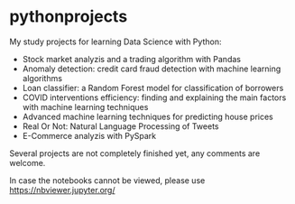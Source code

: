 # pythonprojects
My study projects for learning Data Science with Python: 

- Stock market analyzis and a trading algorithm with Pandas
- Anomaly detection: credit card fraud detection with machine learning algorithms
- Loan classifier: a Random Forest model for classification of borrowers
- COVID interventions efficiency: finding and explaining the main factors with machine learning techniques
- Advanced machine learning techniques for predicting house prices
- Real Or Not: Natural Language Processing of Tweets
- E-Commerce analyzis with PySpark

Several projects are not completely finished yet, any comments are welcome.

In case the notebooks cannot be viewed, please use https://nbviewer.jupyter.org/
